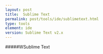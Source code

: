```yaml
---
layout: post
title:  Sublime Text
permalink: post/tools/ide/sublimetext.html
type: tools
element: ide
version: Sublime Text v2.x
---
```


#####WSublime Text